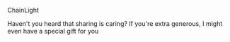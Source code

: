 ChainLight

Haven't you heard that sharing is caring? If you're extra generous, I might even have a special gift for you
